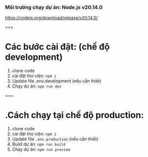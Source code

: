 ### Môi trường chạy dự án: Node.js v20.14.0

https://nodejs.org/download/release/v20.14.0/

===

# Các bước cài đặt: (chế độ development)

1. clone code
2. cài đặt thư viện: `npm i`
3. Update file .env.development (nếu cần thiết)
4. Chạy dự án: `npm run dev`

===

# .Cách chạy tại chế độ production:

1. clone code
2. cài đặt thư viện: `npm i`
3. Update file `.env.production` (nếu cần thiết)
4. Build dự án: `npm run build`
5. Chạy dự án: `npm run preview`
